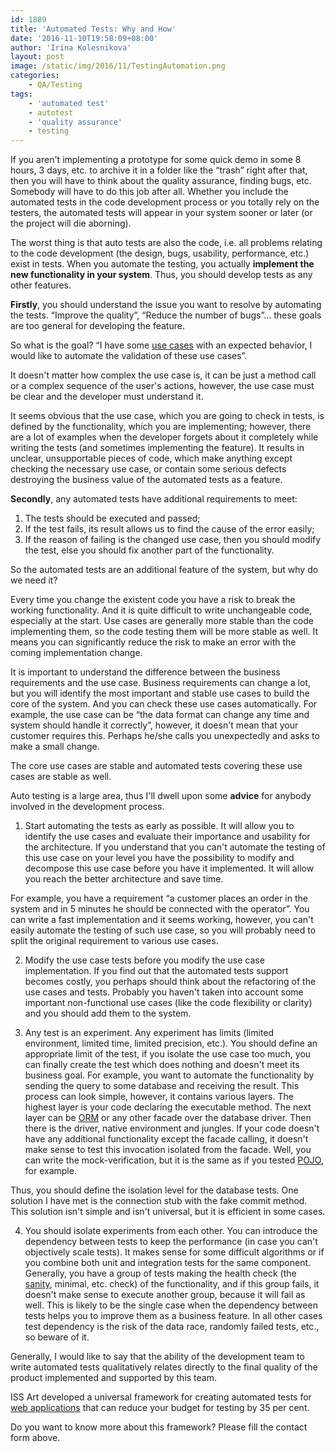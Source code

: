 ```yaml
---
id: 1889
title: 'Automated Tests: Why and How'
date: '2016-11-10T19:58:09+08:00'
author: 'Irina Kolesnikova'
layout: post
image: /static/img/2016/11/TestingAutomation.png
categories:
    - QA/Testing
tags:
    - 'automated test'
    - autotest
    - 'quality assurance'
    - testing
---
```


If you aren't implementing a prototype for some quick demo in some 8 hours, 3 days, etc. to archive it in a folder like the “trash” right after that, then you will have to think about the quality assurance, finding bugs, etc. Somebody will have to do this job after all. Whether you include the automated tests in the code development process or you totally rely on the testers, the automated tests will appear in your system sooner or later (or the project will die aborning).

The worst thing is that auto tests are also the code, i.e. all problems relating to the code development (the design, bugs, usability, performance, etc.) exist in tests. When you automate the testing, you actually **implement the new functionality in your system**. Thus, you should develop tests as any other features.

**Firstly**, you should understand the issue you want to resolve by automating the tests. “Improve the quality”, “Reduce the number of bugs”… these goals are too general for developing the feature.

So what is the goal? “I have some [use cases](http://searchsoftwarequality.techtarget.com/definition/use-case) with an expected behavior, I would like to automate the validation of these use cases”.

It doesn't matter how complex the use case is, it can be just a method call or a complex sequence of the user's actions, however, the use case must be clear and the developer must understand it.

It seems obvious that the use case, which you are going to check in tests, is defined by the functionality, which you are implementing; however, there are a lot of examples when the developer forgets about it completely while writing the tests (and sometimes implementing the feature). It results in unclear, unsupportable pieces of code, which make anything except checking the necessary use case, or contain some serious defects destroying the business value of the automated tests as a feature.

**Secondly**, any automated tests have additional requirements to meet:

1. The tests should be executed and passed;
2. If the test fails, its result allows us to find the cause of the error easily;
3. If the reason of failing is the changed use case, then you should modify the test, else you should fix another part of the functionality.

So the automated tests are an additional feature of the system, but why do we need it?

Every time you change the existent code you have a risk to break the working functionality. And it is quite difficult to write unchangeable code, especially at the start. Use cases are generally more stable than the code implementing them, so the code testing them will be more stable as well. It means you can significantly reduce the risk to make an error with the coming implementation change.

It is important to understand the difference between the business requirements and the use case. Business requirements can change a lot, but you will identify the most important and stable use cases to build the core of the system. And you can check these use cases automatically. For example, the use case can be “the data format can change any time and system should handle it correctly”, however, it doesn't mean that your customer requires this. Perhaps he/she calls you unexpectedly and asks to make a small change.

The core use cases are stable and automated tests covering these use cases are stable as well.

Auto testing is a large area, thus I'll dwell upon some **advice** for anybody involved in the development process.

1. Start automating the tests as early as possible. It will allow you to identify the use cases and evaluate their importance and usability for the architecture. If you understand that you can't automate the testing of this use case on your level you have the possibility to modify and decompose this use case before you have it implemented. It will allow you reach the better architecture and save time.

For example, you have a requirement “a customer places an order in the system and in 5 minutes he should be connected with the operator”. You can write a fast implementation and it seems working, however, you can't easily automate the testing of such use case, so you will probably need to split the original requirement to various use cases.

2. Modify the use case tests before you modify the use case implementation. If you find out that the automated tests support becomes costly, you perhaps should think about the refactoring of the use cases and tests. Probably you haven't taken into account some important non-functional use cases (like the code flexibility or clarity) and you should add them to the system.

3. Any test is an experiment. Any experiment has limits (limited environment, limited time, limited precision, etc.). You should define an appropriate limit of the test, if you isolate the use case too much, you can finally create the test which does nothing and doesn't meet its business goal. For example, you want to automate the functionality by sending the query to some database and receiving the result. This process can look simple, however, it contains various layers. The highest layer is your code declaring the executable method. The next layer can be [ORM](https://en.wikipedia.org/wiki/Object-relational_mapping) or any other facade over the database driver. Then there is the driver, native environment and jungles. If your code doesn't have any additional functionality except the facade calling, it doesn't make sense to test this invocation isolated from the facade. Well, you can write the mock-verification, but it is the same as if you tested [POJO](https://en.wikipedia.org/wiki/Plain_Old_Java_Object), for example.

Thus, you should define the isolation level for the database tests. One solution I have met is the connection stub with the fake commit method. This solution isn't simple and isn't universal, but it is efficient in some cases.

4. You should isolate experiments from each other. You can introduce the dependency between tests to keep the performance (in case you can't objectively scale tests). It makes sense for some difficult algorithms or if you combine both unit and integration tests for the same component. Generally, you have a group of tests making the health check (the [sanity](http://www.dictionary.com/browse/sanity-check), minimal, etc. check) of the functionality, and if this group fails, it doesn't make sense to execute another group, because it will fail as well. This is likely to be the single case when the dependency between tests helps you to improve them as a business feature. In all other cases test dependency is the risk of the data race, randomly failed tests, etc., so beware of it.

Generally, I would like to say that the ability of the development team to write automated tests qualitatively relates directly to the final quality of the product implemented and supported by this team.

ISS Art developed a universal framework for creating automated tests for [web applications](https://www.issart.com/en/services/details/service/web-development) that can reduce your budget for testing by 35 per cent.

Do you want to know more about this framework? Please fill the contact form above.